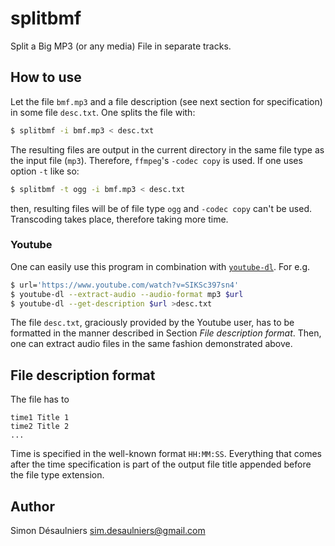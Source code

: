 
# splitbmf

Split a Big MP3 (or any media) File in separate tracks.

## How to use

Let the file `bmf.mp3` and a file description (see next section for
specification) in some file `desc.txt`. One splits the file with:

```sh
$ splitbmf -i bmf.mp3 < desc.txt
```

The resulting files are output in the current directory in the same file type as
the input file (`mp3`). Therefore, `ffmpeg`'s `-codec copy` is used. If one uses
option `-t` like so:

```sh
$ splitbmf -t ogg -i bmf.mp3 < desc.txt
```

then, resulting files will be of file type `ogg` and `-codec copy` can't be
used. Transcoding takes place, therefore taking more time.

### Youtube

One can easily use this program in combination with [`youtube-dl`][ytdl]. For e.g.

```sh
$ url='https://www.youtube.com/watch?v=SIKSc397sn4'
$ youtube-dl --extract-audio --audio-format mp3 $url
$ youtube-dl --get-description $url >desc.txt
```

The file `desc.txt`, graciously provided by the Youtube user, has to be
formatted in the manner described in Section *File description format*. Then,
one can extract audio files in the same fashion demonstrated above.

[ytdl]: http://rg3.github.io/youtube-dl/

## File description format

The file has to

```
time1 Title 1
time2 Title 2
...
```

Time is specified in the well-known format `HH:MM:SS`. Everything that comes
after the time specification is part of the output file title appended before
the file type extension.

## Author

Simon Désaulniers <sim.desaulniers@gmail.com>

<!-- vim: set sts=2 ts=2 sw=2 tw=80 et :-->

